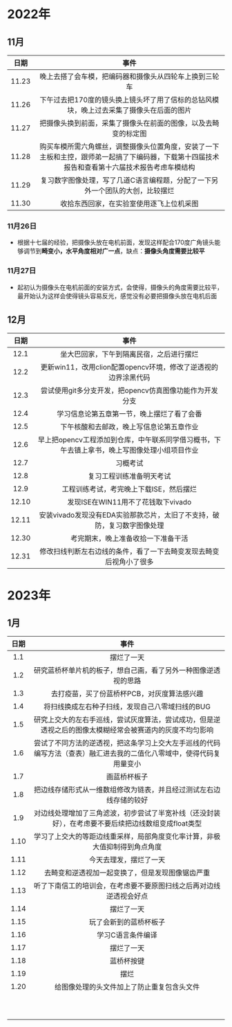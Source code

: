 # 2022年

## 11月

| 日期  |                             事件                             |
| :---: | :----------------------------------------------------------: |
| 11.23 |    晚上去搭了会车模，把编码器和摄像头从四轮车上换到三轮车    |
| 11.26 | 下午过去把170度的镜头换上镜头坏了用了信标的总钻风模块，晚上过去采集了摄像头在后面的图片 |
| 11.27 | 把摄像头换到前面，采集了摄像头在前面的图像，以及去畸变的标定图 |
| 11.28 | 购买车模所需六角螺丝，调整摄像头位置角度，安装了一下主板和主控，跟师弟一起搞了下编码器，下载第十四届技术报告和查看第十六届技术报告考虑车模结构 |
| 11.29 | 复习数字图像处理，写了几道C语言编程题，分配了一下另外一个团队的大创，比较摆烂 |
| 11.30 |           收拾东西回家，在实验室使用逐飞上位机采图           |

### 11月26日

-   根据十七届的经验，把摄像头放在电机前面，发现这样配合170度广角镜头能够调节到**畸变小，水平角度相对广一点**，缺点：**摄像头角度需要比较平**

### 11月27日

-   起初认为摄像头在电机前面的安装方式，会使得，摄像头的角度需要比较平，最开始认为这样会使得镜头容易反光，感觉没有必要把摄像头放在电机后面

## 12月

| 日期  |                             事件                             |
| :---: | :----------------------------------------------------------: |
| 12.1  |           坐大巴回家，下午到隔离民宿，之后进行摆烂           |
| 12.2  | 更新win11，改用clion配置opencv环境，修改了逆透视的边界涂黑代码 |
| 12.3  |   尝试使用git多分支开发，把opencv仿真图像功能作为开发分支    |
| 12.4  |          学习信息论第五章第一节，晚上摆烂了看了会番          |
| 12.5  |           下午核酸和去邮政，晚上写信息论第五章作业           |
| 12.6  | 早上把opencv工程添加到仓库，中午联系同学借习概书，下午去镇上拿书，晚上写图像处理小组项目作业 |
| 12.7  |                           习概考试                           |
| 12.8  |                   复习工程训练准备明天考试                   |
| 12.9  |           工程训练考试，考完晚上下载ISE，然后摆烂            |
| 12.10 |              发现ISE在WIN11用不了花钱取下vivado              |
| 12.11 | 安装vivado发现没有EDA实验那款芯片，太旧了不支持，破防，复习数字图像处理 |
| 12.30 |              考完期末，晚上准备收拾一下准备干活              |
| 12.31 | 修改扫线判断左右边线的条件，看了一下去畸变发现去畸变后视角小了很多 |

# 2023年

## 1月

| 日期 |                             事件                             |
| :--: | :----------------------------------------------------------: |
| 1.1  |                          摆烂了一天                          |
| 1.2  | 研究蓝桥杯单片机的板子，想自己画，看了另外一种图像逆透视的思路 |
| 1.3  |         去打疫苗，买了份蓝桥杯PCB，对灰度算法感兴趣          |
| 1.4  |       将扫线换成左右种子扫线，发现自己八零域扫线的BUG        |
| 1.5  | 研究上交大的左右手巡线，尝试灰度算法，尝试成功，但是逆透视之后的图像太模糊经常会被赛道内的灰度不均匀影响 |
| 1.6  | 尝试了不同方法的逆透视，把这条学习上交大左手巡线的代码编写方法（查表）融汇进去我的二值化八零域中，使得代码复用量变小 |
| 1.7  |                         画蓝桥杯板子                         |
| 1.8  | 把边线存储形式从一维数组修改为链表，并且经过测试左右边线存储的较好 |
| 1.9  | 对边线处理增加了三角滤波，初步尝试了半宽补线（还没封装好），在考虑要不要后续把边线数组变成float类型 |
| 1.10 | 学习了上交大的等距边线重采样，局部角度变化率计算，非极大值抑制得到角点角度 |
| 1.11 |                    今天去理发，摆烂了一天                    |
| 1.12 |       去畸变和逆透视加一起变换了，但是发现图像锯齿严重       |
| 1.13 | 听了下南信工的培训会，在考虑要不要原图扫线之后再对边线逆透视会好点 |
| 1.14 |                          摆烂了一天                          |
| 1.15 |                    玩了会新到的蓝桥杯板子                    |
| 1.16 |                      学习C语言条件编译                       |
| 1.17 |                          摆烂了一天                          |
| 1.18 |                          蓝桥杯按键                          |
| 1.19 |                             摆烂                             |
| 1.20 |          给图像处理的头文件加上了防止重复包含头文件          |
|      |                                                              |
|      |                                                              |
|      |                                                              |
|      |                                                              |
|      |                                                              |
|      |                                                              |
|      |                                                              |
|      |                                                              |
|      |                                                              |
|      |                                                              |

